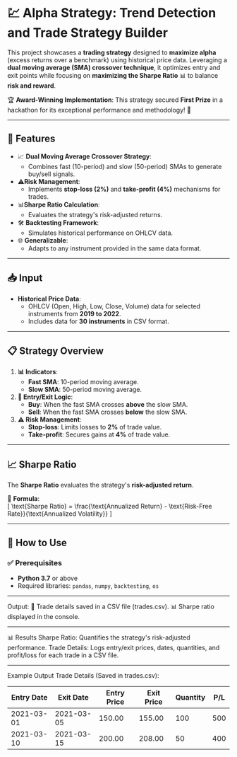 # 💹 Alpha Strategy: Trend Detection and Trade Strategy Builder

This project showcases a **trading strategy** designed to **maximize alpha** (excess returns over a benchmark) using historical price data. Leveraging a **dual moving average (SMA) crossover technique**, it optimizes entry and exit points while focusing on **maximizing the Sharpe Ratio** 📊 to balance **risk and reward**.

🏆 **Award-Winning Implementation**: This strategy secured **First Prize** in a hackathon for its exceptional performance and methodology! 🎉

---

## 🌟 Features

- 📈 **Dual Moving Average Crossover Strategy**: 
  - Combines fast (10-period) and slow (50-period) SMAs to generate buy/sell signals.
- ⚠️**Risk Management**: 
  - Implements **stop-loss (2%)** and **take-profit (4%)** mechanisms for trades.
- 📊**Sharpe Ratio Calculation**: 
  - Evaluates the strategy's risk-adjusted returns.
- 🛠️ **Backtesting Framework**: 
  - Simulates historical performance on OHLCV data.
- 🌐 **Generalizable**: 
  - Adapts to any instrument provided in the same data format.

---

## 📥 Input
- **Historical Price Data**: 
  - OHLCV (Open, High, Low, Close, Volume) data for selected instruments from **2019 to 2022**.
  - Includes data for **30 instruments** in CSV format.

---

## 📋  Strategy Overview
1. **📊 Indicators**: 
   - **Fast SMA**: 10-period moving average.
   - **Slow SMA**: 50-period moving average.
2. **🚦 Entry/Exit Logic**:
   - **Buy**: When the fast SMA crosses **above** the slow SMA.
   - **Sell**: When the fast SMA crosses **below** the slow SMA.
3. **⚠️ Risk Management**:
   - **Stop-loss**: Limits losses to **2%** of trade value.
   - **Take-profit**: Secures gains at **4%** of trade value.

---

## 📈 Sharpe Ratio
The **Sharpe Ratio** evaluates the strategy's **risk-adjusted return**.  

🧮 **Formula**:  
\[ \text{Sharpe Ratio} = \frac{\text{Annualized Return} - \text{Risk-Free Rate}}{\text{Annualized Volatility}} \]

---

## 🚀 How to Use
### ✅ Prerequisites
-  **Python 3.7** or above
-  Required libraries: `pandas`, `numpy`, `backtesting`, `os`

---

Output:
📝 Trade details saved in a CSV file (trades.csv).
📊 Sharpe ratio displayed in the console.

---

📊 Results
Sharpe Ratio: Quantifies the strategy's risk-adjusted performance.
Trade Details: Logs entry/exit prices, dates, quantities, and profit/loss for each trade in a CSV file.

---

Example Output
Trade Details (Saved in trades.csv):

| Entry Date   | Exit Date    | Entry Price | Exit Price | Quantity | P/L  |
|--------------|--------------|-------------|------------|----------|------|
| 2021-03-01   | 2021-03-05   | 150.00      | 155.00     | 100      | 500  |
| 2021-03-10   | 2021-03-15   | 200.00      | 208.00     | 50       | 400  |


